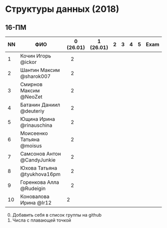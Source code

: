 # Структуры данных (2018)
## 16-ПМ

| NN  | ФИО                         | 0 (26.01)| 1 (26.01) | 2   | 3   | 4   | 5     | Exam  |
| --- | --------------------------- | -------- | --- | --- | --- | --- | --- | ----- |
| 1   | Кочин Игорь @ickor          |    2     |     |     |     |     |     |       |
| 2   | Шантин Максим @sharok007    |    2     |     |     |     |     |     |       |
| 3   | Смирнов Максим @NeoZet      |    2     |     |     |     |     |     |       |
| 4   | Батанин Даниил  @deuteriy   |    2     |     |     |     |     |     |       |
| 5   | Ющина Ирина  @rinauschina   |    2     |     |     |     |     |     |       |
| 6   | Моисеенко Татьяна @moisus   |    2     |     |     |     |     |     |       |
| 7   | Самсонов Антон @CandyJunkie |    2     |     |     |     |     |     |       |
| 8   | Юхова Татьяна @tyukhova16pm |    2     |     |     |     |     |     |       |
| 9   | Горенкова Алла  @Rudeigin   |    2     |     |     |     |     |     |       |
| 10  | Коновалова Ирина @Ir12      |    2     |     |     |     |     |     |       |

0. Добавить себя в список группы на github
1. Числа с плавающей точкой
